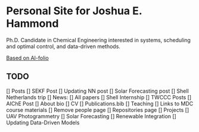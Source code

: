 # Personal Site for Joshua E. Hammond

Ph.D. Candidate in Chemical Engineering interested in systems, scheduling and optimal control, and data-driven methods.

[Based on AI-folio](https://alshedivat.github.io/al-folio/)

## TODO

[] Posts
  [] SEKF Post
  [] Updating NN post
  [] Solar Forecasting post
  [] Shell Netherlands trip
[] News:
  [] All papers
  [] Shell Internship
  [] TWCCC Posts
  [] AIChE Post
[] About bio
[] CV
[] Publications.bib
[] Teaching
  [] Links to MDC course materials
[] Remove people page
[] Repositories page
[] Projects
  [] UAV Photogrammetry
  [] Solar Forecasting
  [] Renewable Integration
  [] Updating Data-Driven Models

